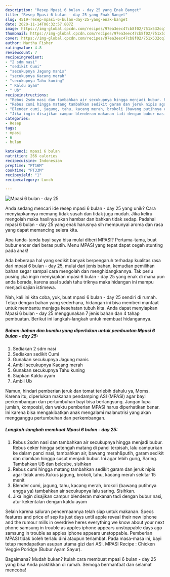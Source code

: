 ```yaml
---
description: "Resep Mpasi 6 bulan - day 25 yang Enak Banget"
title: "Resep Mpasi 6 bulan - day 25 yang Enak Banget"
slug: 4519-resep-mpasi-6-bulan-day-25-yang-enak-banget
date: 2020-11-14T06:32:57.807Z
image: https://img-global.cpcdn.com/recipes/97ea3eec47cb8f02/751x532cq70/mpasi-6-bulan-day-25-foto-resep-utama.jpg
thumbnail: https://img-global.cpcdn.com/recipes/97ea3eec47cb8f02/751x532cq70/mpasi-6-bulan-day-25-foto-resep-utama.jpg
cover: https://img-global.cpcdn.com/recipes/97ea3eec47cb8f02/751x532cq70/mpasi-6-bulan-day-25-foto-resep-utama.jpg
author: Martha Fisher
ratingvalue: 4.8
reviewcount: 7
recipeingredient:
- "2 sdm nasi"
- "sedikit Cumi"
- "secukupnya Jagung manis"
- "secukupnya Kacang merah"
- "secukupnya Tahu kuning"
- " Kaldu ayam"
- " Ub"
recipeinstructions:
- "Rebus 2sdm nasi dan tambahkan air secukupnya hingga menjadi bubur. Rebus ceker hingga setengah matang di panci terpisah, lalu campurkan ke dalam panci nasi, tambahkan air, bawang merah&amp;putih, garam sedikit dan diamkan hingga susut menjadi bubur. Ini agar lebih gurig, Saring. Tambahkan UB dan belcube, sisihkan"
- "Rebus cumi hingga matang tambahkan sedikit garam dan jeruk nipis agar tidak amis.Kukus jagung, brokoli, tahu, kacang merah sekitar 15 menit"
- "Blender cumi, jagung, tahu, kacang merah, brokoli (bawang putihnya engga ya) tambahkan air secukupnya lalu saring. Sisihkan."
- "Jika ingin disajikan campur blenderan makanan tadi dengan bubur nasi, atur kekentalan dengan kaldu ayam"
categories:
- Resep
tags:
- mpasi
- 6
- bulan

katakunci: mpasi 6 bulan 
nutrition: 266 calories
recipecuisine: Indonesian
preptime: "PT16M"
cooktime: "PT33M"
recipeyield: "1"
recipecategory: Lunch

---
```



![Mpasi 6 bulan - day 25](https://img-global.cpcdn.com/recipes/97ea3eec47cb8f02/751x532cq70/mpasi-6-bulan-day-25-foto-resep-utama.jpg)

Anda sedang mencari ide resep mpasi 6 bulan - day 25 yang unik? Cara menyiapkannya memang tidak susah dan tidak juga mudah. Jika keliru mengolah maka hasilnya akan hambar dan bahkan tidak sedap. Padahal mpasi 6 bulan - day 25 yang enak harusnya sih mempunyai aroma dan rasa yang dapat memancing selera kita.

Apa tanda-tanda bayi saya bisa mulai diberi MPASI? Pertama-tama, buat bubur encer dari beras putih. Menu MPASI yang tepat dapat cegah stunting pada anak!

Ada beberapa hal yang sedikit banyak berpengaruh terhadap kualitas rasa dari mpasi 6 bulan - day 25, mulai dari jenis bahan, kemudian pemilihan bahan segar sampai cara mengolah dan menghidangkannya. Tak perlu pusing jika ingin menyiapkan mpasi 6 bulan - day 25 yang enak di mana pun anda berada, karena asal sudah tahu triknya maka hidangan ini mampu menjadi sajian istimewa.


Nah, kali ini kita coba, yuk, buat mpasi 6 bulan - day 25 sendiri di rumah. Tetap dengan bahan yang sederhana, hidangan ini bisa memberi manfaat untuk membantu menjaga kesehatan tubuh kita. Anda dapat menyiapkan Mpasi 6 bulan - day 25 menggunakan 7 jenis bahan dan 4 tahap pembuatan. Berikut ini langkah-langkah untuk membuat hidangannya.

<!--inarticleads1-->

##### Bahan-bahan dan bumbu yang diperlukan untuk pembuatan Mpasi 6 bulan - day 25:

1. Sediakan 2 sdm nasi
1. Sediakan sedikit Cumi
1. Gunakan secukupnya Jagung manis
1. Ambil secukupnya Kacang merah
1. Gunakan secukupnya Tahu kuning
1. Siapkan  Kaldu ayam
1. Ambil  Ub


Namun, hindari pemberian jeruk dan tomat terlebih dahulu ya, Moms. Karena itu, diperlukan makanan pendamping ASI (MPASI) agar bayi perkembangan dan pertumbuhan bayi bisa berlangsung. Jangan lupa jumlah, komposisi, dan waktu pemberian MPASI harus diperhatikan benar. Ini karena bisa mengakibatkan anak mengalami malanutrisi yang akan mengganggu pertumbuhan dan perkembangan. 

<!--inarticleads2-->

##### Langkah-langkah membuat Mpasi 6 bulan - day 25:

1. Rebus 2sdm nasi dan tambahkan air secukupnya hingga menjadi bubur. Rebus ceker hingga setengah matang di panci terpisah, lalu campurkan ke dalam panci nasi, tambahkan air, bawang merah&amp;putih, garam sedikit dan diamkan hingga susut menjadi bubur. Ini agar lebih gurig, Saring. Tambahkan UB dan belcube, sisihkan
1. Rebus cumi hingga matang tambahkan sedikit garam dan jeruk nipis agar tidak amis.Kukus jagung, brokoli, tahu, kacang merah sekitar 15 menit
1. Blender cumi, jagung, tahu, kacang merah, brokoli (bawang putihnya engga ya) tambahkan air secukupnya lalu saring. Sisihkan.
1. Jika ingin disajikan campur blenderan makanan tadi dengan bubur nasi, atur kekentalan dengan kaldu ayam


Selain karena saluran pencernaannya telah siap untuk makanan. Specs features and price of sep its just days until apple reveal their new iphone and the rumour mills in overdrive heres everything we know about your next phone samsung in trouble as apples iphone appears unstoppable days ago samsung in trouble as apples iphone appears unstoppable. Pemberian MPASI tidak boleh terlalu dini ataupun terlambat. Pada masa-masa ini, bayi tetap mendapatkan asupan utama gizi dari ASI. MPASI Recipe : Chicken Veggie Poridge (Bubur Ayam Sayur). 

Bagaimana? Mudah bukan? Itulah cara membuat mpasi 6 bulan - day 25 yang bisa Anda praktikkan di rumah. Semoga bermanfaat dan selamat mencoba!
